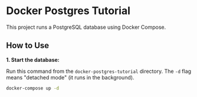 # Docker Postgres Tutorial

This project runs a PostgreSQL database using Docker Compose.

## How to Use

**1. Start the database:**

Run this command from the `docker-postgres-tutorial` directory. The `-d` flag means "detached mode" (it runs in the background).

```bash
docker-compose up -d